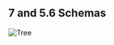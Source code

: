 ## 7 and 5.6 Schemas

![Tree](https://raw.githubusercontent.com/jorge07/alpine-php/master/doc/images/tree.png)
